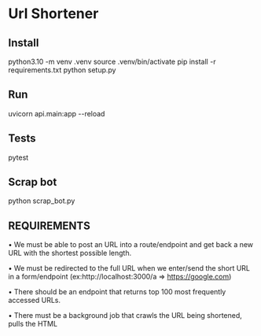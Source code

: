 # Url Shortener

## Install
python3.10 -m venv .venv
source .venv/bin/activate
pip install -r requirements.txt
python setup.py

## Run
uvicorn api.main:app --reload

## Tests
pytest

## Scrap bot
python scrap_bot.py

## REQUIREMENTS
• We must be able to post an URL into a route/endpoint and get back a new URL with the shortest possible length.

• We must be redirected to the full URL when we enter/send the short URL in a form/endpoint (ex:http://localhost:3000/a => https://google.com)

• There should be an endpoint that returns top 100 most frequently accessed URLs.

• There must be a background job that crawls the URL being shortened, pulls the HTML <title> tag from the website and stores it.

• Display the title with the URL on the top 100 endpoint.

• There must be a README that explains how to setup the application and the algorithm used for generating the URL short code.

## NICE TO HAVE:
• Write a bot to populate your DB, and include it in the source code

• Write Unit or Integration Tests